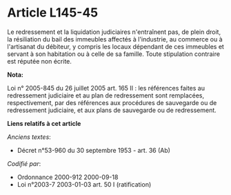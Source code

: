 # Article L145-45

Le redressement et la liquidation judiciaires n'entraînent pas, de plein droit, la résiliation du bail des immeubles affectés
à l'industrie, au commerce ou à l'artisanat du débiteur, y compris les locaux dépendant de ces immeubles et servant à son
habitation ou à celle de sa famille. Toute stipulation contraire est réputée non écrite.

**Nota:**

Loi n° 2005-845 du 26 juillet 2005 art. 165 II : les références faites au redressement judiciaire et au plan de redressement
sont remplacées, respectivement, par des références aux procédures de sauvegarde ou de redressement judiciaire, et aux plans
de sauvegarde ou de redressement.

**Liens relatifs à cet article**

_Anciens textes_:

  - Décret n°53-960 du 30 septembre 1953 - art. 36 (Ab)

_Codifié par_:

  - Ordonnance 2000-912 2000-09-18
  - Loi n°2003-7 2003-01-03 art. 50 I (ratification)
